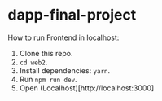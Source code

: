 # dapp-final-project

How to run Frontend in localhost:
1. Clone this repo.
2. `cd web2`.
3. Install dependencies: `yarn`.
4. Run `npm run dev`.
5. Open (Localhost)[http://localhost:3000]
